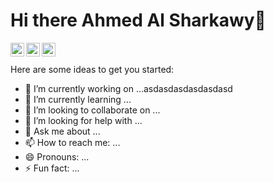 ### <h1>Hi there Ahmed Al Sharkawy👋</h1>


<!-- **Ahmed-Sharkawy/Ahmed-Sharkawy** is a ✨ _special_ ✨ repository because its `README.md` (this file) appears on your GitHub profile -->
<a href="https://twitter.com/devmohamedamr">
  <img align="left" alt="Ahmed-Sharkawy | Twitter" width="22px" src="https://cdn.jsdelivr.net/npm/simple-icons@v3/icons/twitter.svg" />
</a>
<a href="https://www.linkedin.com/in/ahmed-al-sharkawy-181a141b7/">
  <img align="left" alt="Ahmed-Sharkawy LinkdeIN" width="22px" src="https://cdn.jsdelivr.net/npm/simple-icons@v3/icons/linkedin.svg" />
</a>
<a href="https://www.facebook.com/profile.php?id=100003190269716">
  <img align="left" alt="Ahmed-Sharkawy Facebook" width="22px" src="https://cdn.jsdelivr.net/npm/simple-icons@v3/icons/facebook.svg" />
</a>
<br />
<br />
Here are some ideas to get you started:

- 🔭 I’m currently working on ...asdasdasdasdasdasd
- 🌱 I’m currently learning ...
- 👯 I’m looking to collaborate on ...
- 🤔 I’m looking for help with ...
- 💬 Ask me about ...
- 📫 How to reach me: ...
- 😄 Pronouns: ...
- ⚡ Fun fact: ...

